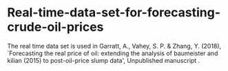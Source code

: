 # Real-time-data-set-for-forecasting-crude-oil-prices
The real time data set is used in Garratt, A., Vahey, S. P. &amp; Zhang, Y. (2018), `Forecasting the real price of oil: extending the analysis of baumeister and kilian (2015) to post-oil-price slump data', Unpublished manuscript .

